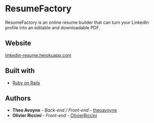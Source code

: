 # ResumeFactory

ResumeFactory is an online resume builder that can turn your LinkedIn profile into an editable and downloadable PDF.

## Website

[linkedin-resume.herokuapp.com](linkedin-resume.herokuapp.com)

## Built with

* [Ruby on Rails](http://rubyonrails.org/)

## Authors

* **Theo Avoyne** - *Back-end / Front-end* - [theoavoyne](https://github.com/theoavoyne)
* **Olivier Riccini** - *Front-end* - [OlivierRiccini](https://github.com/OlivierRiccini)
